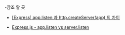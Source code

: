 
-참조 할 곳


- [[Express] app.listen 과 http.createServer(app) 의 차이](https://whatsmyinterest.tistory.com/25)

- [Express.js - app.listen vs server.listen](https://stackoverflow.com/questions/17696801/express-js-app-listen-vs-server-listen)
